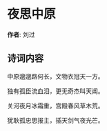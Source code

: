 # 夜思中原

**作者**: 刘过

## 诗词内容

中原邈邈路何长，文物衣冠天一方。

独有孤臣流血泪，更无奇杰叫天阊。

关河夜月冰霜重，宫殿春风草木荒。

犹耿孤忠思报主，插天剑气夜光芒。

